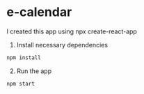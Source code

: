 # e-calendar

I created this app using npx create-react-app

1. Install necessary dependencies

```bash
npm install
```

2. Run the app

```bash
npm start
```
